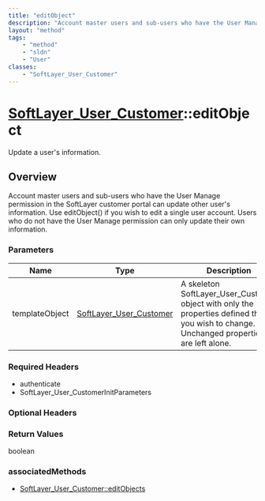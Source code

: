 ```yaml
---
title: "editObject"
description: "Account master users and sub-users who have the User Manage permission in the SoftLayer customer portal can update other... "
layout: "method"
tags:
    - "method"
    - "sldn"
    - "User"
classes:
    - "SoftLayer_User_Customer"
---
```

# [SoftLayer_User_Customer](/reference/services/SoftLayer_User_Customer)::editObject

Update a user's information.


## Overview 
Account master users and sub-users who have the User Manage permission in the SoftLayer customer portal can update other user's information. Use editObject() if you wish to edit a single user account. Users who do not have the User Manage permission can only update their own information. 

### Parameters 
|Name | Type | Description |
| --- | --- | --- |
|templateObject| <a href='/reference/datatypes/SoftLayer_User_Customer'>SoftLayer_User_Customer </a>| A skeleton SoftLayer_User_Customer object with only the properties defined that you wish to change. Unchanged properties are left alone.|


### Required Headers
* authenticate
* SoftLayer_User_CustomerInitParameters

### Optional Headers

### Return Values
boolean


### associatedMethods

*  [SoftLayer_User_Customer::editObjects](/reference/services/SoftLayer_User_Customer/editObjects )

